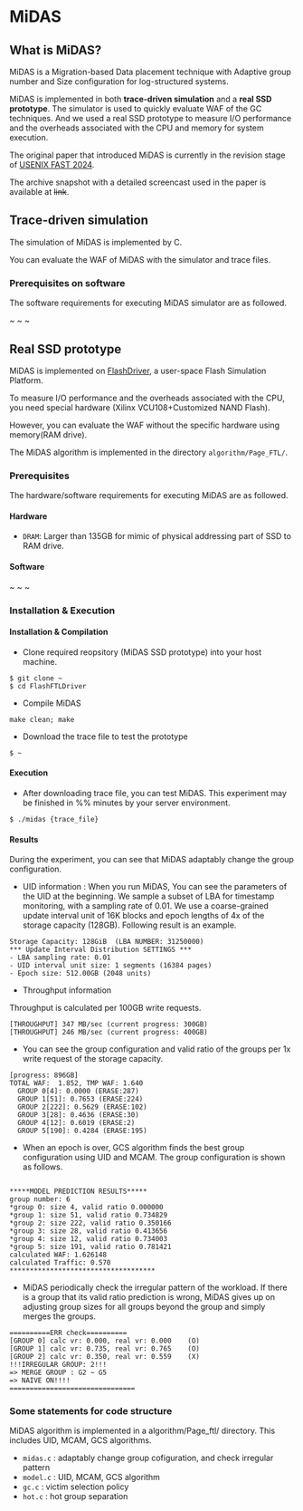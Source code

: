 # MiDAS


## What is MiDAS?
MiDAS is a Migration-based Data placement technique with Adaptive group number and Size configuration for log-structured systems. 

MiDAS is implemented in both **trace-driven simulation** and a **real SSD prototype**. The simulator is used to quickly evaluate WAF of the GC techniques. And we used a real SSD prototype to measure I/O performance and the overheads associated with the CPU and memory for system execution.

The original paper that introduced MiDAS is currently in the revision stage of [USENIX FAST 2024](https://www.usenix.org/conference/fast24).

The archive snapshot with a detailed screencast used in the paper is available at ~~link~~.


## Trace-driven simulation
The simulation of MiDAS is implemented by C. 

You can evaluate the WAF of MiDAS with the simulator and trace files.


### Prerequisites on software
The software requirements for executing MiDAS simulator are as followed.

~
~
~

## Real SSD prototype
MiDAS is implemented on [FlashDriver](https://github.com/dgist-datalab/FlashFTLDriver), a user-space Flash Simulation Platform.

To measure I/O performance and the overheads associated with the CPU, you need special hardware (Xilinx VCU108+Customized NAND Flash).

However, you can evaluate the WAF without the specific hardware using memory(RAM drive).

The MiDAS algorithm is implemented in the directory `algorithm/Page_FTL/`.


### Prerequisites
The hardware/software requirements for executing MiDAS are as followed.


#### Hardware
* `DRAM`: Larger than 135GB for mimic of physical addressing part of SSD to RAM drive.


#### Software
~
~
~

### Installation & Execution


#### Installation & Compilation
* Clone required reopsitory (MiDAS SSD prototype) into your host machine.
```
$ git clone ~
$ cd FlashFTLDriver
```


* Compile MiDAS
```
make clean; make
```


* Download the trace file to test the prototype
```
$ ~
```


#### Execution


* After downloading trace file, you can test MiDAS. This experiment may be finished in %% minutes by your server environment.
```
$ ./midas {trace_file}
```


#### Results
During the experiment, you can see that MiDAS adaptably change the group configuration.


* UID information : When you run MiDAS, You can see the parameters of the UID at the beginning. 
We sample a subset of LBA for timestamp monitoring, with a sampling rate of 0.01. 
We use a coarse-grained update interval unit of 16K blocks and epoch lengths of 4x of the storage capacity (128GB).
Following result is an example.

```
Storage Capacity: 128GiB  (LBA NUMBER: 31250000)
*** Update Interval Distribution SETTINGS ***
- LBA sampling rate: 0.01
- UID interval unit size: 1 segments (16384 pages)
- Epoch size: 512.00GB (2048 units)
```


* Throughput information

Throughput is calculated per 100GB write requests.

```
[THROUGHPUT] 347 MB/sec (current progress: 300GB)
[THROUGHPUT] 246 MB/sec (current progress: 400GB)
```


* You can see the group configuration and valid ratio of the groups per 1x write request of the storage capacity.

```
[progress: 896GB]
TOTAL WAF:	1.852, TMP WAF:	1.640
  GROUP 0[4]: 0.0000 (ERASE:287)
  GROUP 1[51]: 0.7653 (ERASE:224)
  GROUP 2[222]: 0.5629 (ERASE:102)
  GROUP 3[28]: 0.4636 (ERASE:30)
  GROUP 4[12]: 0.6019 (ERASE:2)
  GROUP 5[190]: 0.4284 (ERASE:195)

```


* When an epoch is over, GCS algorithm finds the best group configuration using UID and MCAM. The group configuration is shown as follows.

```

*****MODEL PREDICTION RESULTS*****
group number: 6
*group 0: size 4, valid ratio 0.000000
*group 1: size 51, valid ratio 0.734829
*group 2: size 222, valid ratio 0.350166
*group 3: size 28, valid ratio 0.413656
*group 4: size 12, valid ratio 0.734003
*group 5: size 191, valid ratio 0.781421
calculated WAF: 1.626148
calculated Traffic: 0.570
************************************
```


* MiDAS periodically check the irregular pattern of the workload. If there is a group that its valid ratio prediction is wrong, MiDAS gives up on adjusting group sizes for all groups beyond the group and simply merges the groups.

```
==========ERR check==========
[GROUP 0] calc vr: 0.000, real vr: 0.000	(O)
[GROUP 1] calc vr: 0.735, real vr: 0.765	(O)
[GROUP 2] calc vr: 0.350, real vr: 0.559	(X)
!!!IRREGULAR GROUP: 2!!!
=> MERGE GROUP : G2 ~ G5
=> NAIVE ON!!!!
===============================
```


### Some statements for code structure
MiDAS algorithm is implemented in a algorithm/Page_ftl/ directory.
This includes UID, MCAM, GCS algorithms.
- `midas.c`	: adaptably change group cofiguration, and check irregular pattern
- `model.c`	: UID, MCAM, GCS algorithm
- `gc.c`	: victim selection policy
- `hot.c`	: hot group separation

